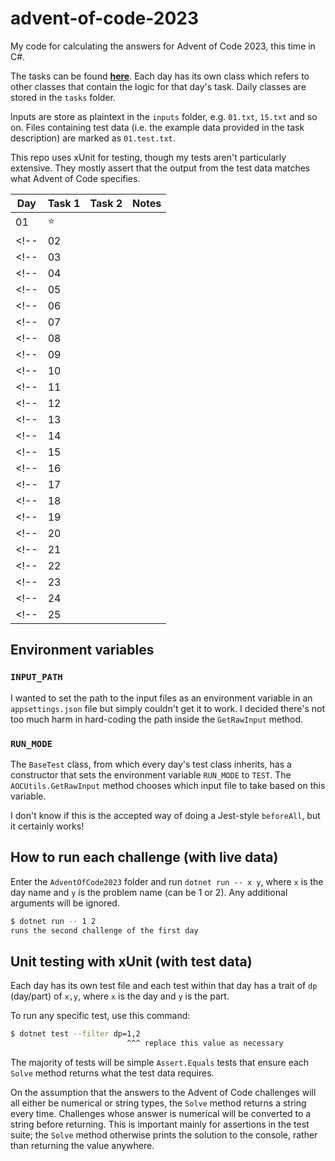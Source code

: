 # advent-of-code-2023

My code for calculating the answers for Advent of Code 2023, this time in C#.

The tasks can be found **[here](https://adventofcode.com/2023)**. Each day has its own class which refers to other classes that contain the logic for that day's task. Daily classes are stored in the `tasks` folder.

Inputs are store as plaintext in the `inputs` folder, e.g. `01.txt`, `15.txt` and so on. Files containing test data (i.e. the example data provided in the task description) are marked as `01.test.txt`.

This repo uses xUnit for testing, though my tests aren't particularly extensive. They mostly assert that the output from the test data matches what Advent of Code specifies.

| Day | Task 1 | Task 2 | Notes |
| --- | ------ | ------ | ----- |
| 01  | ⭐    |        |       |
<!-- | 02  |        |        |       | -->
<!-- | 03  |        |        |       | -->
<!-- | 04  |        |        |       | -->
<!-- | 05  |        |        |       | -->
<!-- | 06  |        |        |       | -->
<!-- | 07  |        |        |       | -->
<!-- | 08  |        |        |       | -->
<!-- | 09  |        |        |       | -->
<!-- | 10  |        |        |       | -->
<!-- | 11  |        |        |       | -->
<!-- | 12  |        |        |       | -->
<!-- | 13  |        |        |       | -->
<!-- | 14  |        |        |       | -->
<!-- | 15  |        |        |       | -->
<!-- | 16  |        |        |       | -->
<!-- | 17  |        |        |       | -->
<!-- | 18  |        |        |       | -->
<!-- | 19  |        |        |       | -->
<!-- | 20  |        |        |       | -->
<!-- | 21  |        |        |       | -->
<!-- | 22  |        |        |       | -->
<!-- | 23  |        |        |       | -->
<!-- | 24  |        |        |       | -->
<!-- | 25  |        |        |       | -->

<!-- ❌⭐ emojis to copy/paste -->

## Environment variables

### `INPUT_PATH`

I wanted to set the path to the input files as an environment variable in an `appsettings.json` file but simply couldn't get it to work. I decided there's not too much harm in hard-coding the path inside the `GetRawInput` method.

### `RUN_MODE`

The `BaseTest` class, from which every day's test class inherits, has a constructor that sets the environment variable `RUN_MODE` to `TEST`. The `AOCUtils.GetRawInput` method chooses which input file to take based on this variable.

I don't know if this is the accepted way of doing a Jest-style `beforeAll`, but it certainly works!

## How to run each challenge (with live data)

Enter the `AdventOfCode2023` folder and run `dotnet run -- x y`, where `x` is the day name and `y` is the problem name (can be 1 or 2). Any additional arguments will be ignored.

```sh
$ dotnet run -- 1 2
runs the second challenge of the first day
```

## Unit testing with xUnit (with test data)

Each day has its own test file and each test within that day has a trait of `dp` (day/part) of `x,y`, where `x` is the day and `y` is the part.

To run any specific test, use this command:

```sh
$ dotnet test --filter dp=1,2
                          ^^^ replace this value as necessary
```

The majority of tests will be simple `Assert.Equals` tests that ensure each `Solve` method returns what the test data requires.

On the assumption that the answers to the Advent of Code challenges will all either be numerical or string types, the `Solve` method returns a string every time. Challenges whose answer is numerical will be converted to a string before returning. This is important mainly for assertions in the test suite; the `Solve` method otherwise prints the solution to the console, rather than returning the value anywhere.
